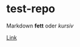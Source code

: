 # test-repo

Markdown **fett** oder *kursiv*

[Link](https://github.com/elisasanwald/test-repo/edit/main/README.md)

